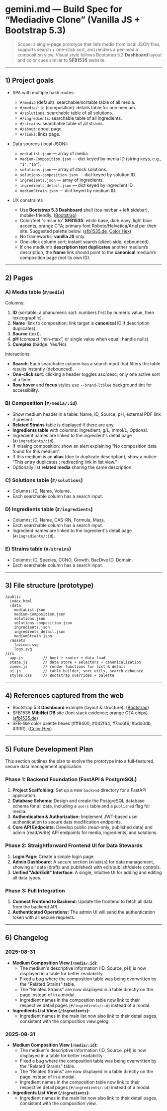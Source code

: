 # gemini.md — Build Spec for “Mediadive Clone” (Vanilla JS + Bootstrap 5.3)

> Scope: a single-page prototype that lists media from local JSON files, supports search + one-click sort, and renders a per-media composition view. Visual style follows Bootstrap 5.3 **Dashboard** layout and color cues similar to **SFB1535** website.

---

## 1) Project goals

* SPA with multiple hash routes:

  * `#/media` (default): searchable/sortable table of all media.
  * `#/media/:id` (composition): details table for one medium.
  * `#/solutions`: searchable table of all solutions.
  * `#/ingredients`: searchable table of all ingredients.
  * `#/strains`: searchable table of all strains.
  * `#/about`: about page.
  * `#/links`: links page.
* Data sources (local JSON):

  * `mediaList.json` — array of media.
  * `medium-Composition.json` — dict keyed by media ID (string keys, e.g., `"1"`, `"1a"`).
  * `solutions.json` — array of stock solutions.
  * `solutions-composition.json` — dict keyed by solution ID.
  * `ingredients.json` — array of ingredients.
  * `ingredients_detail.json` — dict keyed by ingredient ID.
  * `mediumStrain.json` — dict keyed by medium ID.
* UX constraints

  * Use **Bootstrap 5.3 Dashboard** shell (top navbar + left sidebar), mobile-friendly. ([Bootstrap][1])
  * Color/feel “similar to” **SFB1535**: white base, dark navy, light blue accents, orange CTA; primary font Roboto/Helvetica/Arial per their site. Suggested palette below. ([sfb1535.de][2], [Color Hex][3])
  * No frameworks; **vanilla JS** only.
  * One-click column sort; instant search (client-side, debounced).
  * If one medium’s **description text duplicates** another medium’s description, the **Name** link should point to the **canonical** medium’s composition page (not its own ID).

---

## 2) Pages

### A) Media table (`#/media`)

Columns:

1. **ID** (sortable; alphanumeric sort: numbers first by numeric value, then lexicographic).
2. **Name** (link to composition; link target is **canonical** ID if description duplicates).
3. **Source** (text).
4. **pH** (compact “min–max”, or single value when equal; handle nulls).
5. **Complex** (badge: Yes/No).

Interactions:

* **Search**: Each searchable column has a search input that filters the table results instantly (debounced).
* **One-click sort**: clicking a header toggles asc/desc; only one active sort at a time.
* **Row hover** and **focus** styles use `--brand-ltblue` background tint for accessibility.

### B) Composition (`#/media/:id`)

* Show medium header in a table: Name, ID, Source, pH, external PDF link if present.
* **Related Strains** table is displayed if there are any.
* **Ingredients table** with columns: Ingredient, g/L, mmol/L, Optional.
* Ingredient names are linked to the ingredient's detail page (`#/ingredients/:id`).
* If missing composition: show an alert explaining “No composition data found for this medium”.
* If this medium is an **alias** (due to duplicate description), show a notice: “This entry duplicates **<canonical name>**; redirecting link in list view.”
* Optionally list **related media** sharing the same description.

### C) Solutions table (`#/solutions`)

* Columns: ID, Name, Volume.
* Each searchable column has a search input.

### D) Ingredients table (`#/ingredients`)

* Columns: ID, Name, CAS-RN, Formula, Mass.
* Each searchable column has a search input.
* Ingredient names are linked to the ingredient's detail page (`#/ingredients/:id`).

### E) Strains table (`#/strains`)

* Columns: ID, Species, CCNO, Growth, BacDive ID, Domain.
* Each searchable column has a search input.

---

## 3) File structure (prototype)

```
/public
  index.html
  /data
    mediaList.json
    medium-Composition.json
    solutions.json
    solutions-composition.json
    ingredients.json
    ingredients_detail.json
    mediumStrain.json
  /assets
    favicon.svg
    logo.svg
/src
  app.js         // boot + router + data load
  state.js       // data store + selectors + canonicalization
  views.js       // render functions for list & detail
  ui.js          // table builder, sort utils, search debounce
  styles.css     // Bootstrap overrides + palette
```

---

## 4) References captured from the web

* Bootstrap 5.3 **Dashboard** example (layout & structure). ([Bootstrap][1])
* SFB1535 **MibiNet DB** site (font stack evidence; orange CTA chips). ([sfb1535.de][2])
* SFB-like color palette hexes (#ff8400, #042f64, #7ac6f6, #bdd0db, #ffffff). ([Color Hex][3])

[1]: https://getbootstrap.com/docs/5.3/examples/dashboard/ "Dashboard Template · Bootstrap v5.3"
[2]: https://www.sfb1535.de/ "MibiNet DB"
[3]: https://www.color-hex.com/color-palette/107002?utm_source=chatgpt.com "SFB Color Palette"

---

## 5) Future Development Plan

This section outlines the plan to evolve the prototype into a full-featured, secure data management application.

### Phase 1: Backend Foundation (FastAPI & PostgreSQL)
1.  **Project Scaffolding:** Set up a new `backend` directory for a FastAPI application.
2.  **Database Schema:** Design and create the PostgreSQL database schema for all data, including a `users` table and a `published` flag for media.
3.  **Authentication & Authorization:** Implement JWT-based user authentication to secure data modification endpoints.
4.  **Core API Endpoints:** Develop public (read-only, published data) and admin (read/write) API endpoints for media, ingredients, and solutions.

### Phase 2: Straightforward Frontend UI for Data Stewards
1.  **Login Page:** Create a simple login page.
2.  **Admin Dashboard:** A secure section (`#/admin`) for data management, showing all data (drafts and published) with edit/publish/delete controls.
3.  **Unified "Add/Edit" Interface:** A single, intuitive UI for adding and editing all data types.

### Phase 3: Full Integration
1.  **Connect Frontend to Backend:** Update the frontend to fetch all data from the backend API.
2.  **Authenticated Operations:** The admin UI will send the authentication token with all secure requests.

---

## 6) Changelog

### 2025-08-31
*   **Medium Composition View (`/media/:id`):**
    *   The medium's descriptive information (ID, Source, pH) is now displayed in a table for better readability.
    *   Fixed a bug where the composition table was being overwritten by the "Related Strains" table.
    *   The "Related Strains" are now displayed in a table directly on the page instead of in a modal.
    *   Ingredient names in the composition table now link to their respective detail pages (`#/ingredients/:id`) instead of a modal.
*   **Ingredients List View (`/ingredients`):**
    *   Ingredient names in the main list now also link to their detail pages, consistent with the composition view.gelog

### 2025-08-31
*   **Medium Composition View (`/media/:id`):**
    *   The medium's descriptive information (ID, Source, pH) is now displayed in a table for better readability.
    *   Fixed a bug where the composition table was being overwritten by the "Related Strains" table.
    *   The "Related Strains" are now displayed in a table directly on the page instead of in a modal.
    *   Ingredient names in the composition table now link to their respective detail pages (`#/ingredients/:id`) instead of a modal.
*   **Ingredients List View (`/ingredients`):**
    *   Ingredient names in the main list now also link to their detail pages, consistent with the composition view.